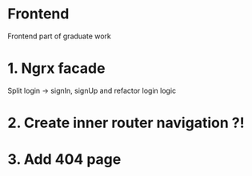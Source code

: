 # Frontend
Frontend part of graduate work

# 1. Ngrx facade
Split login -> signIn, signUp and refactor login logic

# 2. Create inner router navigation ?!

# 3. Add 404 page